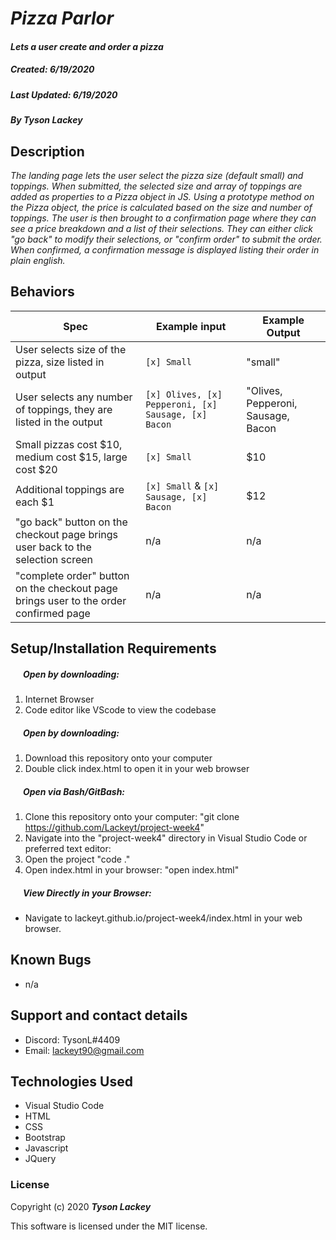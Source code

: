 #  _Pizza Parlor_

#### _Lets a user create and order a pizza_
##### __Created:__ 6/19/2020
##### __Last Updated:__ 6/19/2020 
##### By _**Tyson Lackey**_  

## Description

_The landing page lets the user select the pizza size (default small) and toppings. When submitted, the selected size and array of toppings are added as properties to a Pizza object in JS. Using a prototype method on the Pizza object, the price is calculated based on the size and number of toppings. The user is then brought to a confirmation page where they can see a price breakdown and a list of their selections. They can either click "go back" to modify their selections, or "confirm order" to submit the order. When confirmed, a confirmation message is displayed listing their order in plain english._

## Behaviors

| Spec| Example input | Example Output
| ----------- | ----------- | ----------- |
| User selects size of the pizza, size listed in output | `[x] Small` | "small" |
| User selects any number of toppings, they are listed in the output | `[x] Olives, [x] Pepperoni, [x] Sausage, [x] Bacon` | "Olives, Pepperoni, Sausage, Bacon |
| Small pizzas cost $10, medium cost $15, large cost $20 | `[x] Small` | $10 |
| Additional toppings are each $1 | `[x] Small` & `[x] Sausage, [x] Bacon` | $12 |
| "go back" button on the checkout page brings user back to the selection screen | n/a | n/a |
| "complete order" button on the checkout page brings user to the order confirmed page | n/a | n/a |

## Setup/Installation Requirements

##### &nbsp;&nbsp;&nbsp;&nbsp;&nbsp;&nbsp;Open by downloading:
1. Internet Browser
2. Code editor like VScode to view the codebase

##### &nbsp;&nbsp;&nbsp;&nbsp;&nbsp;&nbsp;Open by downloading:

1. Download this repository onto your computer
2. Double click index.html to open it in your web browser

##### &nbsp;&nbsp;&nbsp;&nbsp;&nbsp;&nbsp;Open via Bash/GitBash:

1. Clone this repository onto your computer:
    "git clone https://github.com/Lackeyt/project-week4"
2. Navigate into the "project-week4" directory in Visual Studio Code or preferred text editor:
3. Open the project
    "code ."
3. Open index.html in your browser:
    "open index.html"

##### &nbsp;&nbsp;&nbsp;&nbsp;&nbsp;&nbsp;View Directly in your Browser:

* Navigate to lackeyt.github.io/project-week4/index.html in your web browser.

## Known Bugs

* n/a

## Support and contact details

* Discord: TysonL#4409
* Email: lackeyt90@gmail.com


## Technologies Used

* Visual Studio Code
* HTML
* CSS
* Bootstrap
* Javascript
* JQuery


### License

Copyright (c) 2020 **_Tyson Lackey_**

This software is licensed under the MIT license.